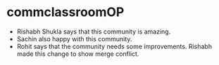 # commclassroomOP
- Rishabh Shukla says that this community is amazing.
- Sachin also happy with this community.
- Rohit says that the community needs some improvements.
Rishabh made this change to show merge conflict.